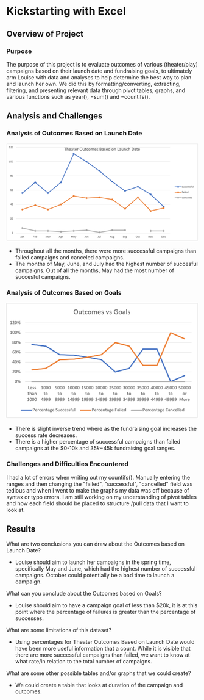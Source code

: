 # Kickstarting with Excel

## Overview of Project

### Purpose
The purpose of this project is to evaluate outcomes of various (theater/play) campaigns based on their launch date and fundraising goals, to ultimately arm Louise with data and analyses to help determine the best way to plan and launch her own. We did this by formatting/converting, extracting, filtering, and presenting relevant data through pivot tables, graphs, and various functions such as year(), =sum() and =countifs().


## Analysis and Challenges

### Analysis of Outcomes Based on Launch Date
![Theater_Outcomes_vs_Launch](Resources/Theater_Outcomes_vs_Launch.png)
* Throughout all the months, there were more successful campaigns than failed campaigns and canceled campaigns.
* The months of May, June, and July had the highest number of succesful campaigns. Out of all the months, May had the most number of succesful campaigns.

### Analysis of Outcomes Based on Goals
![Outcomes_vs_Goals](Resources/Outcomes_vs_Goals.png)
* There is slight inverse trend where as the fundraising goal increases the success rate decreases. 
* There is a higher percentage of successful campaigns than failed campaigns at the $0-10k and $35k-$45k fundraising goal ranges.

### Challenges and Difficulties Encountered
I had a lot of errors when writing out my countifs(). Manually entering the ranges and then changing the "failed", "successful", "cancelled" field was tedious and when I went to make the graphs my data was off because of syntax or typo errora. I am still working on my understanding of pivot tables and how each field should be placed to structure /pull data that I want to look at. 

## Results

What are two conclusions you can draw about the Outcomes based on Launch Date?

* Louise should aim to launch her campaigns in the spring time, specifically May and June, which had the highest number of successful campaigns. October could potentially be a bad time to launch a campaign.

What can you conclude about the Outcomes based on Goals?

* Louise should aim to have a campaign goal of less than $20k, it is at this point where the percentage of failures is greater than the percentage of successes. 

What are some limitations of this dataset?
* Using percentages for Theater Outcomes Based on Launch Date would have been more useful information that a count. While it is visible that there are more successful campaigns than failed, we want to know at what rate/in relation to the total number of campaigns.


What are some other possible tables and/or graphs that we could create?

* We could create a table that looks at duration of the campaign and outcomes.